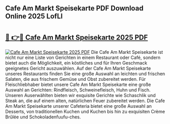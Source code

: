 ## Cafe Am Markt Speisekarte PDF Download Online 2025 LofLl

# <h2><a href="http://gcafz1.nevu.top/?p=Cafe+Am+Markt+Speisekarte">🔗 👉🔴 Cafe Am Markt Speisekarte 2025 PDF</a></h2>

[![Cafe Am Markt Speisekarte 2025 PDF](https://i.imgur.com/dBaPXMq.png)](http://gcafz1.nevu.top/?p=Cafe+Am+Markt+Speisekarte)
Die Cafe Am Markt Speisekarte ist nicht nur eine Liste von Gerichten in einem Restaurant oder Café, sondern bietet auch die Möglichkeit, ein köstliches und für Ihren Geschmack geeignetes Gericht auszuwählen. Auf der Cafe Am Markt Speisekarte unseres Restaurants finden Sie eine große Auswahl an leichten und frischen Salaten, die aus frischem Gemüse und Obst zubereitet werden. Für Fleischliebhaber bietet unsere Cafe Am Markt Speisekarte eine große Auswahl an Gerichten: Rindfleisch, Schweinefleisch, Huhn und Fisch. Unseren Auserwählten bieten wir exquisite Gerichte wie Schaschlik und Steak an, die auf einem alten, natürlichen Feuer zubereitet werden. Die Cafe Am Markt Speisekarte unserer Cafeteria bietet eine große Auswahl an Desserts, von traditionellen Kuchen und Kuchen bis hin zu exquisiten Crème Brûlée und Schokoladenfuufu-ches.
